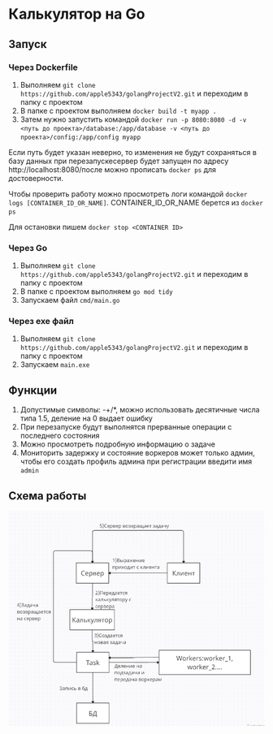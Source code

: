 # Калькулятор на Go
## Запуск
### Через Dockerfile
1. Выполняем ```git clone https://github.com/apple5343/golangProjectV2.git``` и переходим в папку с проектом
2. В папке с проектом выполняем ```docker build -t myapp .```
3. Затем нужно запустить командой ```docker run -p 8080:8080 -d -v <путь до проекта>/database:/app/database -v <путь до проекта>/config:/app/config myapp```

Если путь будет указан неверно, то изменения не будут сохраняться в базу данных при перезапускесервер будет запущен по адресу http://localhost:8080/после можно прописать ```docker ps``` для достоверности.

Чтобы проверить работу можно просмотреть логи командой ```docker logs [CONTAINER_ID_OR_NAME]```. CONTAINER_ID_OR_NAME берется из ```docker ps```

Для остановки пишем ```docker stop <CONTAINER ID>```
### Через Go
1. Выполняем ```git clone https://github.com/apple5343/golangProjectV2.git``` и переходим в папку с проектом
2. В папке с проектом выполняем ```go mod tidy```
3. Запускаем файл ```cmd/main.go```
### Через exe файл
1. Выполняем ```git clone https://github.com/apple5343/golangProjectV2.git``` и переходим в папку с проектом
2. Запускаем ```main.exe```
## Функции
1. Допустимые символы: -+/*, можно использовать десятичные числа типа 1.5, деление на 0 выдает ошибку
2. При перезапуске будут выполнятся прерванные операции с последнего состояния
3. Можно просмотреть подробную информацию о задаче
4. Мониторить задержку и состояние воркеров может только админ, чтобы его создать профиль админа при регистрации введити имя ```admin```

## Схема работы
![Схема работы](w.png)